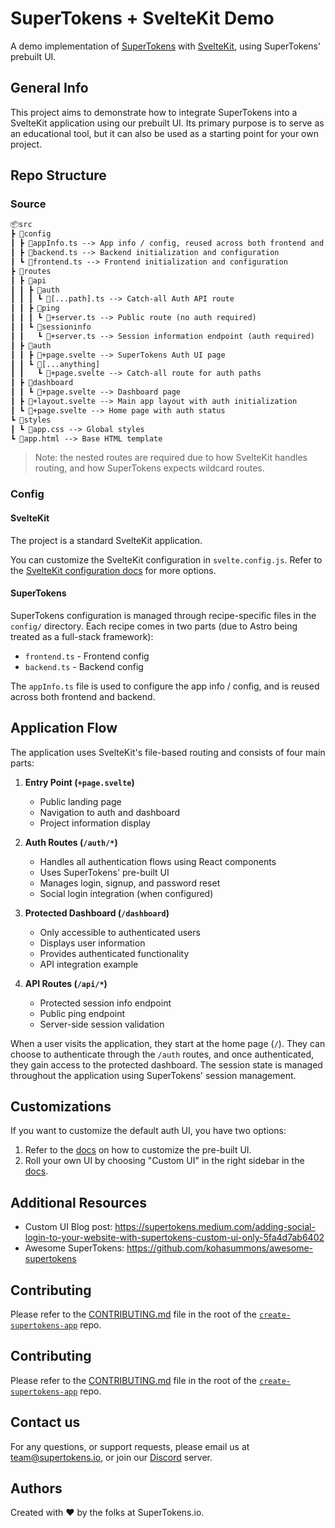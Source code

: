 # SuperTokens + SvelteKit Demo

A demo implementation of [SuperTokens](https://supertokens.com/) with [SvelteKit](https://kit.svelte.dev/), using SuperTokens' prebuilt UI.

## General Info

This project aims to demonstrate how to integrate SuperTokens into a SvelteKit application using our prebuilt UI. Its primary purpose is to serve as an educational tool, but it can also be used as a starting point for your own project.

## Repo Structure

### Source

```txt
📦src
┣ 📂config
┃ ┣ 📜appInfo.ts --> App info / config, reused across both frontend and backend
┃ ┣ 📜backend.ts --> Backend initialization and configuration
┃ ┗ 📜frontend.ts --> Frontend initialization and configuration
┣ 📂routes
┃ ┣ 📂api
┃ ┃ ┣ 📂auth
┃ ┃ ┃ ┗ 📜[...path].ts --> Catch-all Auth API route
┃ ┃ ┣ 📂ping
┃ ┃ ┃ ┗ 📜+server.ts --> Public route (no auth required)
┃ ┃ ┗ 📂sessioninfo
┃ ┃   ┗ 📜+server.ts --> Session information endpoint (auth required)
┃ ┣ 📂auth
┃ ┃ ┣ 📜+page.svelte --> SuperTokens Auth UI page
┃ ┃ ┗ 📂[...anything]
┃ ┃   ┗ 📜+page.svelte --> Catch-all route for auth paths
┃ ┣ 📂dashboard
┃ ┃ ┗ 📜+page.svelte --> Dashboard page
┃ ┣ 📜+layout.svelte --> Main app layout with auth initialization
┃ ┗ 📜+page.svelte --> Home page with auth status
┗ 📂styles
┃ ┗ 📜app.css --> Global styles
┗ 📜app.html --> Base HTML template
```

> Note: the nested routes are required due to how SvelteKit handles routing, and how SuperTokens expects wildcard routes.

### Config

#### SvelteKit

The project is a standard SvelteKit application.

You can customize the SvelteKit configuration in `svelte.config.js`. Refer to the [SvelteKit configuration docs](https://kit.svelte.dev/docs/configuration) for more options.

#### SuperTokens

SuperTokens configuration is managed through recipe-specific files in the `config/` directory. Each recipe comes in two parts (due to Astro being treated as a full-stack framework):

-   `frontend.ts` - Frontend config
-   `backend.ts` - Backend config

The `appInfo.ts` file is used to configure the app info / config, and is reused across both frontend and backend.

## Application Flow

The application uses SvelteKit's file-based routing and consists of four main parts:

1. **Entry Point (`+page.svelte`)**

    - Public landing page
    - Navigation to auth and dashboard
    - Project information display

2. **Auth Routes (`/auth/*`)**

    - Handles all authentication flows using React components
    - Uses SuperTokens' pre-built UI
    - Manages login, signup, and password reset
    - Social login integration (when configured)

3. **Protected Dashboard (`/dashboard`)**

    - Only accessible to authenticated users
    - Displays user information
    - Provides authenticated functionality
    - API integration example

4. **API Routes (`/api/*`)**
    - Protected session info endpoint
    - Public ping endpoint
    - Server-side session validation

When a user visits the application, they start at the home page (`/`). They can choose to authenticate through the `/auth` routes, and once authenticated, they gain access to the protected dashboard. The session state is managed throughout the application using SuperTokens' session management.

## Customizations

If you want to customize the default auth UI, you have two options:

1. Refer to the [docs](https://supertokens.com/docs/thirdpartyemailpassword/advanced-customizations/react-component-override/usage) on how to customize the pre-built UI.
2. Roll your own UI by choosing "Custom UI" in the right sidebar in the [docs](https://supertokens.com/docs/thirdpartyemailpassword/quickstart/frontend-setup).

## Additional Resources

-   Custom UI Blog post: https://supertokens.medium.com/adding-social-login-to-your-website-with-supertokens-custom-ui-only-5fa4d7ab6402
-   Awesome SuperTokens: https://github.com/kohasummons/awesome-supertokens

## Contributing

Please refer to the [CONTRIBUTING.md](https://github.com/supertokens/create-supertokens-app/blob/master/CONTRIBUTING.md) file in the root of the [`create-supertokens-app`](https://github.com/supertokens/create-supertokens-app) repo.

## Contributing

Please refer to the [CONTRIBUTING.md](https://github.com/supertokens/create-supertokens-app/blob/master/CONTRIBUTING.md) file in the root of the [`create-supertokens-app`](https://github.com/supertokens/create-supertokens-app) repo.

## Contact us

For any questions, or support requests, please email us at team@supertokens.io, or join our [Discord](https://supertokens.io/discord) server.

## Authors

Created with :heart: by the folks at SuperTokens.io.

